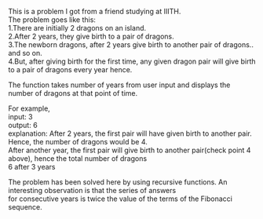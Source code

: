 This is a problem I got from a friend studying at IIITH.  
The problem goes like this:  
1.There are initially 2 dragons on an island.    
2.After 2 years, they give birth to a pair of dragons.    
3.The newborn dragons, after 2 years give birth to another pair of dragons.. and so on.  
4.But, after giving birth for the first time, any given dragon pair will give birth to a pair of dragons every year hence.  

The function takes number of years from user input and displays the number of dragons at that point of time.  

For example,  
input: 3  
output: 6  
explanation: After 2 years, the first pair will have given birth to another pair. Hence, the number of dragons would be 4.    
After another year, the first pair will give birth to another pair(check point 4 above), hence the total number of dragons    
6 after 3 years




The problem has been solved here by using recursive functions. An interesting observation is that the series of answers  
for consecutive years is twice the value of the terms of the Fibonacci sequence.
